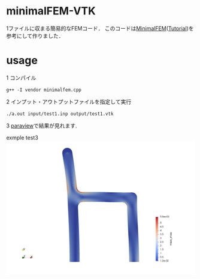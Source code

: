 # minimalFEM-VTK

1ファイルに収まる簡易的なFEMコード．
このコードは[MinimalFEM](https://github.com/podgorskiy/MinimalFEM/)([Tutorial](http://podgorskiy.com/spblog/304/writing-a-fem-solver-in-less-the-180-lines-of-code))を参考にして作りました． 

# usage

1 コンパイル
```
g++ -I vendor minimalfem.cpp
```

2 インプット・アウトプットファイルを指定して実行
```
./a.out input/test1.inp output/test1.vtk
```

3 [paraview](https://www.paraview.org/)で結果が見れます.

exmple test3
![example test3](test3.png)
